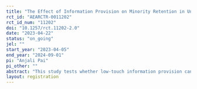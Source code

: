 ```yaml
---
title: "The Effect of Information Provision on Minority Retention in Undergraduate Economics"
rct_id: "AEARCTR-0011202"
rct_id_num: "11202"
doi: "10.1257/rct.11202-2.0"
date: "2023-04-22"
status: "on_going"
jel: ""
start_year: "2023-04-05"
end_year: "2024-09-01"
pi: "Anjali Pai"
pi_other: ""
abstract: "This study tests whether low-touch information provision can overcome barriers to entry in the undergraduate Economics major that may disparately impact underrepresented minority students, students from lower socioeconomics backgrounds, and women. I run a large-scale field experiment in an undergraduate Principles of Microeconomics course that examines the effect of information provision on students' beliefs about Economics, short-run course performance, and subsequent enrollment and majoring decisions."
layout: registration
---
```


